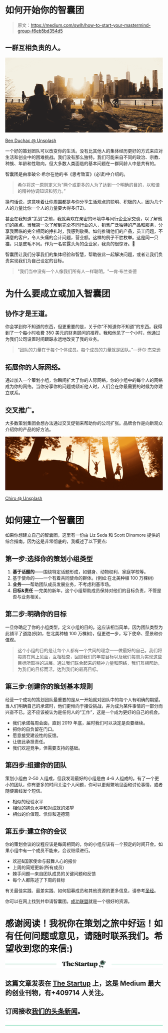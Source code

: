 # 如何开始你的智囊团

> 原文：<https://medium.com/swlh/how-to-start-your-mastermind-group-f6eb5bd354d5>

## 一群互相负责的人。

![](img/a5f8ed7ba1d748b10ac8c5b45ff398af.png)

[Ben Duchac @ Unsplash](https://unsplash.com/@benshares)

一个好的策划团队可以改变你的生活。没有比其他人的集体经历更好的方式来应对生活和创业中的困难挑战。我们没有那么独特。我们可能来自不同的政治、宗教、种族、年龄和性取向，但大多数人类面临的基本问题在一群同龄人中是共有的。

智囊团是由拿破仑·希尔在他的书《思考致富》(必读)中介绍的。

> 希尔将这一原则定义为“两个或更多的人为了达到一个明确的目的，以和谐的精神协调知识和努力。”

换句话说，这意味着让你周围都是与你分享生活观点的聪明、积极的人，因为几个人的力量比你一个人的力量要大得多(T2)。

甚至在我知道“策划”之前，我就喜欢在亲密的环境中与同行企业家交谈，以了解他们的痛点。当我第一次了解到完全不同行业的人，销售广泛独特的产品和服务，分享我面临的完全相同的挣扎时，我感到敬畏。如何推销他们的产品，员工问题，不满意的客户，令人头痛的会计问题，营业额。这样的例子不胜枚举。这是同一只猫，只是皮毛不同。作为一名崭露头角的企业家，我真的很惊讶。🤯

智囊团让我们分享我们的集体经验和智慧，帮助彼此一起解决问题，或者让我们负责实现我们为自己设定的目标。

> "我们当中没有一个人像我们所有人一样聪明。"—肯·布兰查德

# 为什么要成立或加入智囊团

## 协作才是王道。

你会学到你不知道的东西，但更重要的是，关于你“不知道你不知道”的东西。我得到了一个每小时收费 350 美元的财务顾问的推荐。我和他见了一个小时，他通过为我们公司设置时间跟踪永远地改变了我的业务。

> “团队的力量在于每个个体成员。每个成员的力量就是团队。”—菲尔·杰克逊

## 拓展你的人际网络。

通过加入一个策划小组，你瞬间扩大了你的人际网络。你的小组中的每个人的网络成为你的网络。当你分享你的问题或倾听他人时，人们会在你最需要的时候为你建立联系。

## 交叉推广。

大多数策划集团会想办法通过交叉促销来帮助你的公司扩张。品牌合作是向新观众介绍你的产品的好方法。

![](img/4473131bb8478341a475457446f4c0c5.png)

[Chiro @ Unsplash](https://unsplash.com/@chiro)

# 如何建立一个智囊团

如果你想建立自己的智囊团，这里有一份由 Liz Seda 和 Scott Dinsmore 提供的综合指南。因为这是非常彻底的，我概述了以下要点:

## **第一步:选择你的策划小组类型**

1.  **基于话题的**——围绕特定话题形成，如健身、动物权利、家庭学校等。
2.  基于使命的——一个有着共同使命的群体。(例如:在北美种植 100 万棵树)
3.  **业务**——帮助团队成员发展业务，不考虑利基市场。
4.  **目标&责任** —完美的新年，这个小组帮助成员保持对他们的目标负责，不管是否与业务相关。

## 第二步:明确你的目标

一旦你确定了你的小组类型，定义小组的目的。这应该相当简单，因为团队类型为此铺平了道路(例如，在北美种植 100 万棵树)，但更进一步，写下使命、愿景和价值观。

> 这个小组的目的是让每个人都有一个共同的理念——做最好的自己。我们将每周在网上见面，互相检查，回顾我们的年度目标以及我们每周为实现这些目标所取得的进展。通过我们联合起来的精神力量和网络，我们互相帮助，为我们的目标而活，达到我们的最高目标。

## 第三步:创建你的策划基本规则

经营一个成功的策划团队最重要的是从一开始就对团队中的每个人有明确的期望。当人们明确自己的承诺时，他们更倾向于接受挑战，并为成为某件事情的一部分而兴奋不已。这不应该被认为是任何人的“工作”，这是一个成为更好的自己的机会。

*   我们承诺每周会面，直到 2019 年底，届时我们可以决定是否要继续。
*   把你的自负留在门口。
*   愿意接受建设性的反馈。
*   让彼此承担责任。
*   我们欢迎竞争，但需要支持的基础。

## 第四步:组建你的团队

策划小组由 2-50 人组成，但我发现最好的小组是由 4-6 人组成的。有了一个更小的团队，你有更多的时间关注个人问题，你可以更频繁地见面和讨论事情，或者随便离线发个短信。

*   相似的经验水平
*   相似的抱负水平和对成就的渴望
*   相似的价值观、信仰和道德观

## 第五步:建立你的会议

你的策划会议的议程应该是每周相同的，你的小组应该有一个预定的时间开会。如果小组中有一个成员不能来，会议继续进行。

*   欢迎&国家使命与鼓舞人心的报价
*   上周的简短更新(所有成员)
*   棘手问题—来自团队成员的关键问题和反馈
*   每个人都陈述了下周的目标

有关最佳实践、最差实践、如何招募成员和其他资源的更多信息，请参考[圣经](https://liveyourlegend-wpengine.netdna-ssl.com/wp-content/uploads/2015/08/How-to-Create-Your-Ultimate-Mastermind-Team-Workbook-Final_082715.pdf)。

你可以在网上找到并申请智囊团。[成功联盟](https://www.thesuccessalliance.com/find-a-mastermind-group/)就是一个很好的资源。

# **感谢阅读！我祝你在策划之旅中好运！如有任何问题或意见，请随时联系我们。希望收到您的来信:)**

[![](img/308a8d84fb9b2fab43d66c117fcc4bb4.png)](https://medium.com/swlh)

## 这篇文章发表在 [The Startup](https://medium.com/swlh) 上，这是 Medium 最大的创业刊物，有+409714 人关注。

## 订阅接收[我们的头条新闻](http://growthsupply.com/the-startup-newsletter/)。

[![](img/b0164736ea17a63403e660de5dedf91a.png)](https://medium.com/swlh)